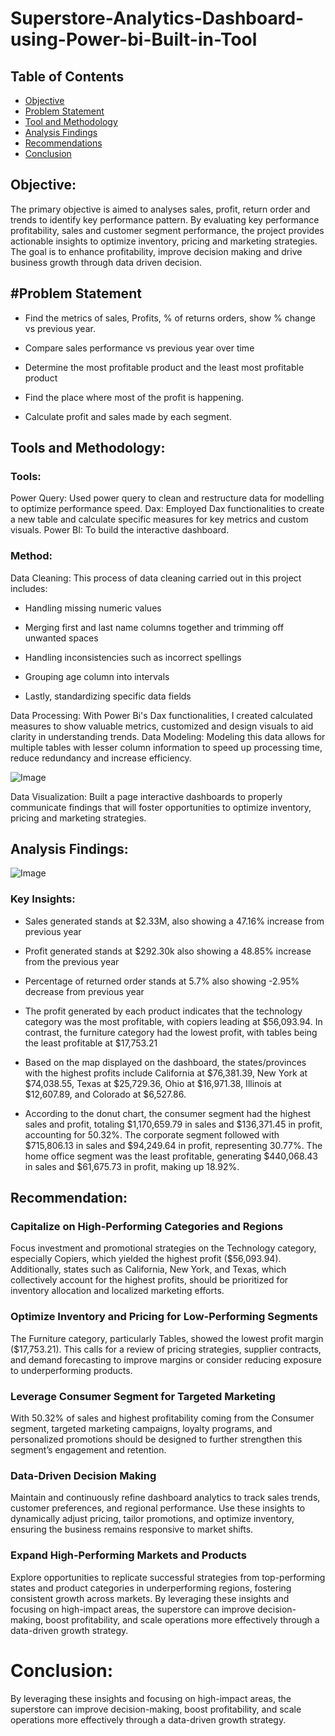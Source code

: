 # Superstore-Analytics-Dashboard-using-Power-bi-Built-in-Tool
## Table of Contents
- [Objective](#objective)
- [Problem Statement](#problem-statement)
- [Tool and Methodology](#tools-and-methodology)
- [Analysis Findings](#analysis-findings)
- [Recommendations](#recommendations)
- [Conclusion](#conclusion)


## Objective:
 The primary objective is aimed to analyses sales, profit, return order and trends to identify key performance pattern. By evaluating key performance profitability, sales and customer segment performance, the project provides actionable insights to optimize inventory, pricing and marketing strategies. The goal is to enhance profitability, improve decision making and drive business growth through data driven decision.

## #Problem Statement
- Find the metrics of sales, Profits, % of returns orders, show % change vs previous year.
  
- Compare sales performance vs previous year over time
  
- Determine the most profitable product and the least most profitable product
  
- Find the place where most of the profit is happening.
  
- Calculate profit and sales made by each segment.




## Tools and Methodology:
### Tools:
Power Query: Used power query to clean and restructure data for modelling to optimize performance speed.
Dax: Employed Dax functionalities to create a new table and calculate specific measures for key metrics and custom visuals.
Power BI: To build the interactive dashboard.
### Method:
Data Cleaning: This process of data cleaning carried out in this project includes:
-	Handling missing numeric values
  
-	Merging first and last name columns together and trimming off unwanted spaces
  
-	Handling inconsistencies such as incorrect spellings
  
-	Grouping age column into intervals
  
-	Lastly, standardizing specific data fields
  
Data Processing: With Power Bi's Dax functionalities, I created calculated measures to show valuable metrics, customized and design visuals to aid clarity in understanding trends.
Data Modeling: Modeling this data allows for multiple tables with lesser column information to speed up processing time, reduce redundancy and increase efficiency.


![Image](https://github.com/user-attachments/assets/6e228913-f6af-46f0-9a68-4b533a57e41e)


Data Visualization: Built a page interactive  dashboards to properly communicate findings that will foster opportunities to optimize inventory, pricing and marketing strategies.


## Analysis Findings:
![Image](https://github.com/user-attachments/assets/c40ad527-b9f8-4eca-b938-0e661a61be34)

### Key Insights:
-	Sales generated stands at $2.33M, also showing a 47.16% increase from previous year
  
-	Profit generated stands at $292.30k also showing a 48.85% increase from the previous year
  
-	Percentage of returned order stands at 5.7% also showing -2.95% decrease from previous year
  
-	The profit generated by each product indicates that the technology category was the most profitable, with copiers leading at $56,093.94. In contrast, the furniture category had the lowest profit, with tables being the least profitable at $17,753.21
  
-	Based on the map displayed on the dashboard, the states/provinces with the highest profits include California at $76,381.39, New York at $74,038.55, Texas at $25,729.36, Ohio at $16,971.38, Illinois at $12,607.89, and Colorado at $6,527.86.
  
-	According to the donut chart, the consumer segment had the highest sales and profit, totaling $1,170,659.79 in sales and $136,371.45 in profit, accounting for 50.32%. The corporate segment followed with $715,806.13 in sales and $94,249.64 in profit, representing 30.77%. The home office segment was the least profitable, generating $440,068.43 in sales and $61,675.73 in profit, making up 18.92%.


## Recommendation:
### Capitalize on High-Performing Categories and Regions
Focus investment and promotional strategies on the Technology category, especially Copiers, which yielded the highest profit ($56,093.94). Additionally, states such as California, New York, and Texas, which collectively account for the highest profits, should be prioritized for inventory allocation and localized marketing efforts.

### Optimize Inventory and Pricing for Low-Performing Segments
The Furniture category, particularly Tables, showed the lowest profit margin ($17,753.21). This calls for a review of pricing strategies, supplier contracts, and demand forecasting to improve margins or consider reducing exposure to underperforming products.

### Leverage Consumer Segment for Targeted Marketing
With 50.32% of sales and highest profitability coming from the Consumer segment, targeted marketing campaigns, loyalty programs, and personalized promotions should be designed to further strengthen this segment’s engagement and retention.

### Data-Driven Decision Making
Maintain and continuously refine dashboard analytics to track sales trends, customer preferences, and regional performance. Use these insights to dynamically adjust pricing, tailor promotions, and optimize inventory, ensuring the business remains responsive to market shifts.

### Expand High-Performing Markets and Products
Explore opportunities to replicate successful strategies from top-performing states and product categories in underperforming regions, fostering consistent growth across markets.
By leveraging these insights and focusing on high-impact areas, the superstore can improve decision-making, boost profitability, and scale operations more effectively through a data-driven growth strategy.

# Conclusion:
By leveraging these insights and focusing on high-impact areas, the superstore can improve decision-making, boost profitability, and scale operations more effectively through a data-driven growth strategy.
